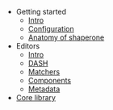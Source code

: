 * Getting started
  * [Intro](README.md)
  * [Configuration](configuration.md)
  * [Anatomy of shaperone](anatomy.md)
* Editors
  * [Intro](editors.md)
  * [DASH](editors/dash.md "DASH")
  * [Matchers](editors/matchers.md "Editor matchers")
  * [Components](editors/components.md)
  * [Metadata](editors/metadata.md "Editor metadata")
* [Core library](core.md)
